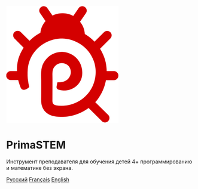 ![logo](images/icon.svg)

# **PrimaSTEM**

Инструмент преподавателя для обучения детей 4+ программированию и математике без экрана.

[Русский](/ru/README)
[Français](/README)
[English](/en/README)
